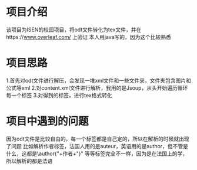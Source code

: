 # 项目介绍
该项目为ISEN的校园项目，将odt文件转化为tex文件，并在https://www.overleaf.com/ 上验证
本人用java写的，因为这个比较熟悉

# 项目思路
1.首先对odt文件进行解压，会发现一堆xml文件和一些文件夹，文件夹包含图片和公式等xml
2.对content.xml文件进行解析，我用的是Jsoup，从头开始遍历循环每一个标签
3.对得到的标签，进行tex格式转化

# 项目中遇到的问题
因为odt文件是比较自由的，每一个标签都是自己定的，所以在解析的时候就出现了问题
比如解析作者标签，法国人用的是auteur，英语用的是author，但不管是什么，这都是\\author{"+作者+"}"
等等标签完全不一样，因为是在法国上的学，所以解析的都是法语

